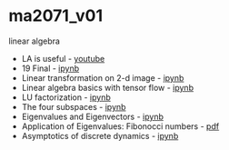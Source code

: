 # ma2071_v01
linear algebra

- LA is useful - [youtube](https://youtu.be/X0HXnHKPXSo)
- 19 Final - [ipynb](src/20problem19finalv01.ipynb)
- Linear transformation on 2-d image - [ipynb](src/linear_transform_image.ipynb)
- Linear algebra basics with tensor flow - [ipynb](src/linalg_tf.ipynb)
- LU factorization - [ipynb](src/lu.ipynb)
- The four subspaces - [ipynb](src/four_subspace.ipynb)
- Eigenvalues and Eigenvectors - [ipynb](src/eigen_intro.ipynb)
- Application of Eigenvalues: Fibonocci numbers -  [pdf](doc/eig_fibonacci.pdf)
- Asymptotics of discrete dynamics - [ipynb](src/asymptotic_discrete_dynamic.ipynb)
